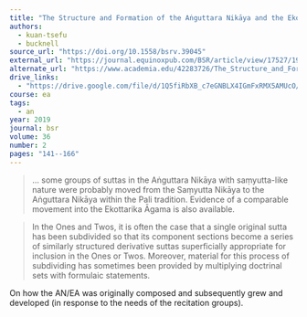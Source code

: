 ```yaml
---
title: "The Structure and Formation of the Aṅguttara Nikāya and the Ekottarika Āgama"
authors:
  - kuan-tsefu
  - bucknell
source_url: "https://doi.org/10.1558/bsrv.39045"
external_url: "https://journal.equinoxpub.com/BSR/article/view/17527/19950"
alternate_url: "https://www.academia.edu/42283726/The_Structure_and_Formation_of_the_Aṅguttara_Nikāya_and_the_Ekottarika_Āgama"
drive_links:
  - "https://drive.google.com/file/d/1Q5fiRbXB_c7eGNBLX4IGmFxRMX5AMUcO/view?usp=drivesdk"
course: ea
tags:
  - an
year: 2019
journal: bsr
volume: 36
number: 2
pages: "141--166"
---
```


> … some groups of suttas in the Aṅguttara Nikāya with saṃyutta-like nature were probably moved from the Saṃyutta Nikāya to the Aṅguttara Nikāya within the Pali tradition. Evidence of a comparable movement into the Ekottarika Āgama is also available.

> In the Ones and Twos, it is often the case that a single original sutta has been subdivided so that its component sections become a series of similarly structured derivative suttas superficially appropriate for inclusion in the Ones or Twos.
> Moreover, material for this process of subdividing has sometimes been provided by multiplying doctrinal sets with formulaic statements.

On how the AN/EA was originally composed and subsequently grew and developed (in response to the needs of the recitation groups).
